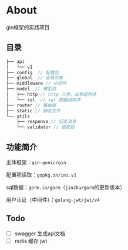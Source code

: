 # About
gin框架的实践项目

## 目录
```go
├── api
│   └── v1
├── config  // 配置包
├── global  // 全局对象
├── middleware // 中间件
├── model  // 模型层
│   ├── http // http 入参、出参结构体
│   └── sql  // sql 数据结构体 
├── router // 路由层
├── static // 静态文件
└── utils
    ├── response // 回复消息
    └── validator // 值校验
```

## 功能简介
主体框架：`gin-gonic/gin`

配置项读取：`gopkg.in/ini.v1`

sql数据：`gorm.io/gorm`（`jinzhu/gorm`的更新版本）

用户认证（中间件）：`golang-jwt/jwt/v4`

## Todo
- [ ] swagger 生成api文档
- [ ] redis 缓存 jwt
